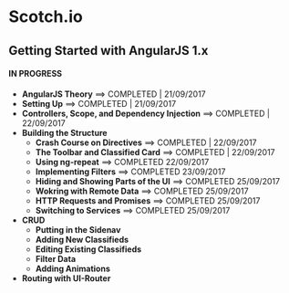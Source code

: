 # Scotch.io

## Getting Started with AngularJS 1.x
#### IN PROGRESS
- **AngularJS Theory** ==> COMPLETED | 21/09/2017
- **Setting Up** ==> COMPLETED | 21/09/2017
- **Controllers, Scope, and Dependency Injection** ==> COMPLETED | 22/09/2017
- **Building the Structure**
  - **Crash Course on Directives** ==> COMPLETED | 22/09/2017
  - **The Toolbar and Classified Card** ==> COMPLETED | 22/09/2017
  - **Using ng-repeat** ==> COMPLETED 22/09/2017
  - **Implementing Filters** ==> COMPLETED 23/09/2017
  - **Hiding and Showing Parts of the UI** ==> COMPLETED 25/09/2017
  - **Wokring with Remote Data** ==> COMPLETED 25/09/2017
  - **HTTP Requests and Promises** ==> COMPLETED 25/09/2017
  - **Switching to Services** ==> COMPLETED 25/09/2017
- **CRUD**
  - **Putting in the Sidenav**
  - **Adding New Classifieds**
  - **Editing Existing Classifieds**
  - **Filter Data**
  - **Adding Animations**
- **Routing with UI-Router**
